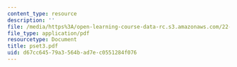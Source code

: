 ```yaml
---
content_type: resource
description: ''
file: /media/https%3A/open-learning-course-data-rc.s3.amazonaws.com/22-616-plasma-transport-theory-fall-2003/d67cc64579a3564bad7ec0551284f076_pset3.pdf
file_type: application/pdf
resourcetype: Document
title: pset3.pdf
uid: d67cc645-79a3-564b-ad7e-c0551284f076
---
```

